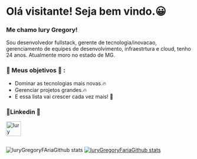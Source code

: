 # Olá visitante! Seja bem vindo.😀 

### Me chamo Iury Gregory!

Sou desenvolvedor fullstack, gerente de tecnologia/inovacao, gerenciamento de equipes de desenvolvimento, infraestrtura e cloud, tenho 24 anos. Atualmente moro no estado de MG.

### 💾 Meus objetivos 💾 : 
* Dominar as tecnologias mais novas.🔥
* Gerenciar projetos grandes.🔥
* E essa lista vai crescer cada vez mais! 🏃
 
### 🎉Linkedin 🎉
<p align="left">
  <a href="https://www.linkedin.com/in/iury-gregory-6924b4168/" target="blank"><img align="center" src="https://cdn.jsdelivr.net/npm/simple-icons@3.0.1/icons/linkedin.svg" alt="Iury Gregory" height="40" width="40" /></a> &nbsp;&nbsp;
</p>

##

![IuryGregoryFAriaGithub stats](https://github-readme-stats.vercel.app/api?username=IurygregoryFaria&show_icons=true&theme=dracula)     [![IuryGregoryFariaGithub stats](https://github-readme-stats.vercel.app/api/top-langs/?username=IuryGregoryFaria&layout=compact)](https://github.com/IuryGregoryFaria/IuryGregoryFaria/github-readme-stats)
